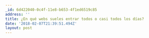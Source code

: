 ```yaml
---
_id: 6d422040-0c4f-11e8-b653-4f1ed6519c85
address: ''
title: ¿En qué webs sueles entrar todos o casi todos los días?
date: '2018-02-07T21:39:51.494Z'
layout: post
---
```

 
